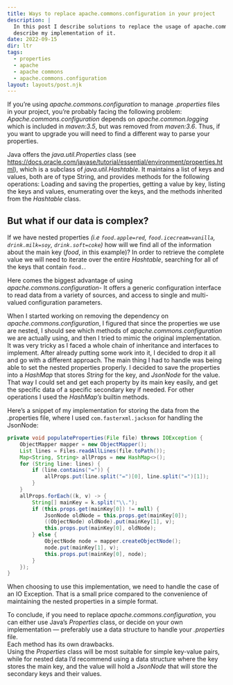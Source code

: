```yaml
---
title: Ways to replace apache.commons.configuration in your project
description: |
  In this post I describe solutions to replace the usage of apache.commons.configuration and
  describe my implementation of it.
date: 2022-09-15
dir: ltr
tags:
  - properties
  - apache
  - apache commons
  - apache.commons.configuration
layout: layouts/post.njk
---
```

If you’re using *apache.commons.configuration* to manage *.properties* files in your project, you’re probably facing the following problem:
*Apache.commons.configuration* depends on *apache.common.logging* which is included in *maven:3.5*, but was removed from *maven:3.6*.
Thus, if you want to upgrade you will need to find a different way to parse your properties.

Java offers the *java.util.Properties* class (see https://docs.oracle.com/javase/tutorial/essential/environment/properties.html), which is a subclass of *java.util.Hashtable*.
It maintains a list of keys and values, both are of type String, and provides methods for the following operations:
Loading and saving the properties, getting a value by key, listing the keys and values, enumerating over the keys, and the methods inherited from the *Hashtable* class.

## But what if our data is complex?
If we have nested properties *(i.e `food.apple=red`, `food.icecream=vanilla`, `drink.milk=soy`, `drink.soft=coke`)* how will we find all of the information about the main key (*food*, in this example)?
In order to retrieve the complete value we will need to iterate over the entire *Hashtable*, searching for all of the keys that contain `food.`.

Here comes the biggest advantage of using *apache.commons.configuration*-
It offers a generic configuration interface to read data from a variety of sources, and access to single and multi-valued configuration parameters.

When I started working on removing the dependency on *apache.commons.configuration*, I figured that since the properties we use are nested, I should see which methods of *apache.commons.configuration* we are actually using, and then I tried to mimic the original implementation. It was very tricky as I faced a whole chain of inheritance and interfaces to implement.
After already putting some work into it, I decided to drop it all and go with a different approach. The main thing I had to handle was being able to set the nested properties properly.
I decided to save the properties into a *HashMap* that stores *String* for the key, and *JsonNode* for the value.
That way I could set and get each property by its main key easily, and get the specific data of a specific secondary key if needed. For other operations I used the *HashMap’s* builtin methods.

Here’s a snippet of my implementation for storing the data from the .properties file, where I used `com.fasterxml.jackson` for handling the JsonNode:

```java
private void populateProperties(File file) throws IOException {
    ObjectMapper mapper = new ObjectMapper();
    List lines = Files.readAllLines(file.toPath());
    Map<String, String> allProps = new HashMap<>();
    for (String line: lines) {
        if (line.contains("=")) {
            allProps.put(line.split("=")[0], line.split("=")[1]);
        }
    }
    allProps.forEach((k, v) -> {
        String[] mainKey = k.split("\\.");
        if (this.props.get(mainKey[0]) != null) {
            JsonNode oldNode = this.props.get(mainKey[0]);
            ((ObjectNode) oldNode).put(mainKey[1], v);
            this.props.put(mainKey[0], oldNode);
        } else {
            ObjectNode node = mapper.createObjectNode();
            node.put(mainKey[1], v);
            this.props.put(mainKey[0], node);
        }
    });
}
```

When choosing to use this implementation, we need to handle the case of an IO Exception. That is a small price compared to the convenience of maintaining the nested properties in a simple format.

To conclude, if you need to replace *apache.commons.configuration*, you can either use Java’s *Properties* class, or decide on your own implementation — preferably use a data structure to handle your *.properties* file.  
Each method has its own drawbacks.  
Using the *Properties* class will be most suitable for simple key-value pairs, while for nested data I’d recommend using a data structure where the key stores the main key, and the value will hold a *JsonNode* that will store the secondary keys and their values.

